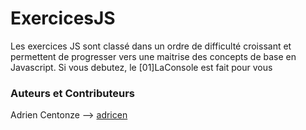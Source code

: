 # ExercicesJS

Les exercices JS sont classé dans un ordre de difficulté croissant et permettent de progresser vers une maitrise des concepts de base en Javascript.
Si vous debutez, le [01]LaConsole est fait pour vous

### Auteurs et Contributeurs

Adrien Centonze --> [adricen](https://github.com/adricen "profile Git")
